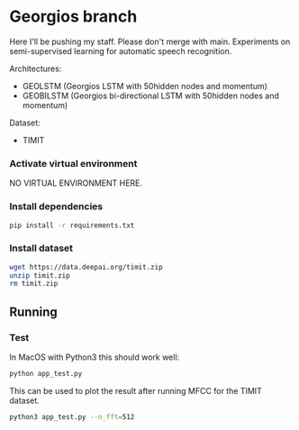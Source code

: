 # Georgios branch

Here I'll be pushing my staff. Please don't merge with main.
Experiments on semi-supervised learning for automatic speech recognition.

Architectures:
- GEOLSTM (Georgios LSTM with 50hidden nodes and momentum)
- GEOBILSTM (Georgios bi-directional LSTM with 50hidden nodes and momentum)

Dataset:
- TIMIT

### Activate virtual environment

NO VIRTUAL ENVIRONMENT HERE.

### Install dependencies

```bash
pip install -r requirements.txt
```

### Install dataset
```bash
wget https://data.deepai.org/timit.zip
unzip timit.zip
rm timit.zip
```

## Running

### Test
In MacOS with Python3 this should work well:
```bash
python app_test.py
```

This can be used to plot the result after running MFCC for the TIMIT dataset.
```bash
python3 app_test.py --n_fft=512
```
